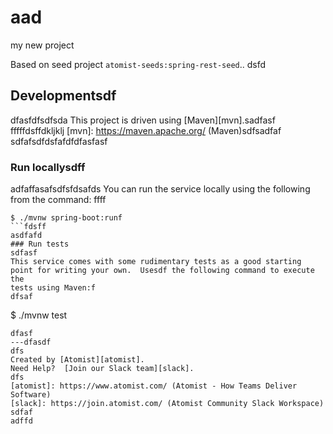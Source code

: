 # aad
my new project

Based on seed project `atomist-seeds:spring-rest-seed`..
dsfd
## Developmentsdf
dfasfdfsdfsda
This project is driven using [Maven][mvn].sadfasf
fffffdsffdkljklj
[mvn]: https://maven.apache.org/ (Maven)sdfsadfaf
sdfafsdfdsfafdfdfasfasf
### Run locallysdff
adfaffasafsdfsfdsafds
You can run the service locally using the following from the command:
ffff
```dsf
$ ./mvnw spring-boot:runf
```fdsff
asdfafd
### Run tests
sdfasf
This service comes with some rudimentary tests as a good starting
point for writing your own.  Usesdf the following command to execute the
tests using Maven:f
dfsaf
```
$ ./mvnw test
```dd
dfasf
---dfasdf
dfs
Created by [Atomist][atomist].
Need Help?  [Join our Slack team][slack].
dfs
[atomist]: https://www.atomist.com/ (Atomist - How Teams Deliver Software)
[slack]: https://join.atomist.com/ (Atomist Community Slack Workspace)
sdfaf
adffd
